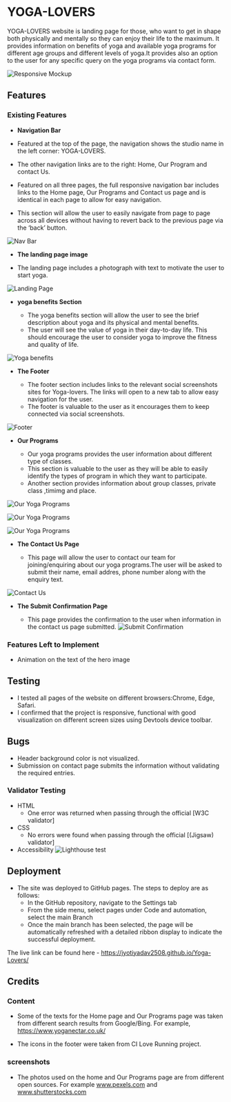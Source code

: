  # YOGA-LOVERS

YOGA-LOVERS website is landing page for those, who want to get in shape both physically and mentally so they can enjoy their life to the maximum. It provides information on benefits of yoga and available yoga programs for different age groups and different levels of yoga.It provides also an option to the user for any specific query on the yoga programs via contact form.

![Responsive Mockup](https://github.com/jyotiyadav2508/Yoga-Lovers/blob/main/screenshots/yoga-lovers-mockup.png)

 ## Features 

### Existing Features

- __Navigation Bar__

 - Featured at the top of the page, the navigation shows the studio name in the left corner: YOGA-LOVERS.
 - The other navigation links are to the right: Home, Our Program and contact Us.
  - Featured on all three pages, the full responsive navigation bar includes links to the Home page, Our Programs and Contact us page and is identical in each page to allow for easy navigation.
  - This section will allow the user to easily navigate from page to page across all devices without having to revert back to the previous page via the ‘back’ button. 

  ![Nav Bar](https://github.com/jyotiyadav2508/Yoga-Lovers/blob/main/screenshots/yoga-lovers-nav.png)

  - __The landing page image__

  - The landing page includes a photograph with text to motivate the user to start yoga.

![Landing Page](https://github.com/jyotiyadav2508/Yoga-Lovers/blob/main/screenshots/yoga-lovers-hero-img.png)

- __yoga benefits Section__

  - The yoga benefits section will allow the user to see the  brief description about yoga and its physical and mental benefits.
  - The user will see the value of yoga in their day-to-day life. This should encourage the user to consider yoga to improve the fitness and quality of life. 

![Yoga benefits](https://github.com/jyotiyadav2508/Yoga-Lovers/blob/main/screenshots/yoga-lovers-benefits.png)

- __The Footer__ 

  - The footer section includes links to the relevant social screenshots sites for Yoga-lovers. The links will open to a new tab to allow easy navigation for the user. 
  - The footer is valuable to the user as it encourages them to keep connected via social screenshots.

![Footer](https://github.com/jyotiyadav2508/Yoga-Lovers/blob/main/screenshots/yoga-lovers-footer.png)

- __Our Programs__

  - Our yoga programs provides the user information about different type of classes. 
  - This section is valuable to the user as they will be able to easily identify the types of program in which they want to participate. 
  - Another section provides information about group classes, private class ,timimg and place.

![Our Yoga Programs](https://github.com/jyotiyadav2508/Yoga-Lovers/blob/main/screenshots/yoga-lovers-programs1.png)

![Our Yoga Programs](https://github.com/jyotiyadav2508/Yoga-Lovers/blob/main/screenshots/yoga-lovers-programs2.png)

![Our Yoga Programs](https://github.com/jyotiyadav2508/Yoga-Lovers/blob/main/screenshots/yoga-lovers-class.png)

- __The Contact Us Page__

  - This page will allow the user to contact our team for joining/enquiring about our yoga programs.The user will be asked to submit their name, email addres, phone number along with the enquiry text.

![Contact Us](https://github.com/jyotiyadav2508/Yoga-Lovers/blob/main/screenshots/yoga-lovers-contactpage.png)

- __The Submit Confirmation Page__
  
   - This page provides the confirmation to the user when information in the contact us page submitted.
 ![Submit Confirmation](https://github.com/jyotiyadav2508/Yoga-Lovers/blob/main/screenshots/yoga-lovers-thanks.png) 

 ### Features Left to Implement

- Animation on the text of the hero image 

## Testing 

- I tested all pages of the website on different browsers:Chrome, Edge, Safari.
- I confirmed that the project is responsive, functional with good visualization on different screen sizes using Devtools device toolbar.


## Bugs

- Header background color is not visualized.
- Submission on contact page submits the information without validating the required entries.


### Validator Testing 

- HTML
  - One error was returned when passing through the official [W3C validator]
- CSS
  - No errors were found when passing through the official [(Jigsaw) validator]
- Accessibility
  ![Lighthouse test](https://github.com/jyotiyadav2508/Yoga-Lovers/blob/main/screenshots/yoga-lovers-lighthouse.png)

## Deployment

- The site was deployed to GitHub pages. The steps to deploy are as follows: 
  - In the GitHub repository, navigate to the Settings tab 
  - From the side menu, select pages under Code and automation, select the main Branch
  - Once the main branch has been selected, the page will be automatically refreshed with a detailed ribbon display to indicate the successful deployment. 

The live link can be found here -  https://jyotiyadav2508.github.io/Yoga-Lovers/

## Credits

### Content 

- Some of the texts for the Home page and Our Programs page was taken from different search results from Google/Bing. For example, https://www.yoganectar.co.uk/

- The icons in the footer were taken from CI Love Running project.

### screenshots

- The photos used on the home and Our Programs page are from different open sources. For example www.pexels.com and www.shutterstocks.com



  

